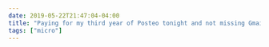 ```yaml
---
date: 2019-05-22T21:47:04-04:00
title: "Paying for my third year of Posteo tonight and not missing Gmail at all. (Still haven’t kicked the Drive/Docs habit, though)."
tags: ["micro"]
---
```

